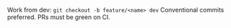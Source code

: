 Work from dev: `git checkout -b feature/<name> dev`
Conventional commits preferred.
PRs must be green on CI.
